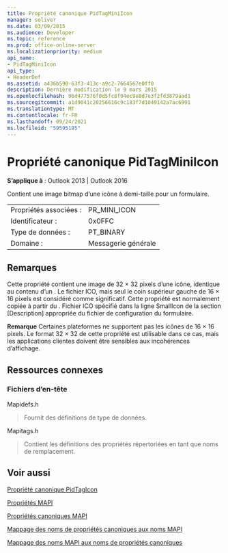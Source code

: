 ```yaml
---
title: Propriété canonique PidTagMiniIcon
manager: soliver
ms.date: 03/09/2015
ms.audience: Developer
ms.topic: reference
ms.prod: office-online-server
ms.localizationpriority: medium
api_name:
- PidTagMiniIcon
api_type:
- HeaderDef
ms.assetid: a436b590-63f3-413c-a9c2-7664567e0ff0
description: Dernière modification le 9 mars 2015
ms.openlocfilehash: 96d477576f0d5fc8f94ec9e8d7e3f2fd3879aad1
ms.sourcegitcommit: a1d9041c20256616c9c183f7d1049142a7ac6991
ms.translationtype: MT
ms.contentlocale: fr-FR
ms.lasthandoff: 09/24/2021
ms.locfileid: "59595195"
---
```

# <a name="pidtagminiicon-canonical-property"></a>Propriété canonique PidTagMiniIcon

  
  
**S’applique à** : Outlook 2013 | Outlook 2016 
  
Contient une image bitmap d’une icône à demi-taille pour un formulaire.
  
|||
|:-----|:-----|
|Propriétés associées :  <br/> |PR_MINI_ICON  <br/> |
|Identificateur :  <br/> |0x0FFC  <br/> |
|Type de données :  <br/> |PT_BINARY  <br/> |
|Domaine :  <br/> |Messagerie générale  <br/> |
   
## <a name="remarks"></a>Remarques

Cette propriété contient une image de 32 × 32 pixels d’une icône, identique au contenu d’un . Le fichier ICO, mais seul le coin supérieur gauche de 16 × 16 pixels est considéré comme significatif. Cette propriété est normalement copiée à partir du . Fichier ICO spécifié dans la ligne SmallIcon de la section [Description] appropriée du fichier de configuration du formulaire.
  
 **Remarque** Certaines plateformes ne supportent pas les icônes de 16 × 16 pixels. Le format 32 × 32 de cette propriété est utilisable dans ce cas, mais les applications clientes doivent être sensibles aux incohérences d’affichage. 
  
## <a name="related-resources"></a>Ressources connexes

### <a name="header-files"></a>Fichiers d’en-tête

Mapidefs.h
  
> Fournit des définitions de type de données.
    
Mapitags.h
  
> Contient les définitions des propriétés répertoriées en tant que noms de remplacement.
    
## <a name="see-also"></a>Voir aussi



[Propriété canonique PidTagIcon](pidtagicon-canonical-property.md)


[Propriétés MAPI](mapi-properties.md)
  
[Propriétés canoniques MAPI](mapi-canonical-properties.md)
  
[Mappage des noms de propriétés canoniques aux noms MAPI](mapping-canonical-property-names-to-mapi-names.md)
  
[Mappage des noms MAPI aux noms de propriétés canoniques](mapping-mapi-names-to-canonical-property-names.md)

